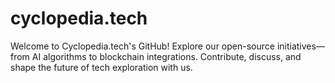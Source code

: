 # cyclopedia.tech
Welcome to Cyclopedia.tech's GitHub! Explore our open-source initiatives—from AI algorithms to blockchain integrations. Contribute, discuss, and shape the future of tech exploration with us.
